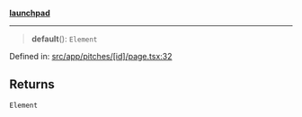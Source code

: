 [**launchpad**](index.md)

***

> **default**(): `Element`

Defined in: [src/app/pitches/\[id\]/page.tsx:32](https://github.com/victorbratov/launchpad/blob/3cec89d9fa4be2794c552b4b2e488c08b6798868/src/app/pitches/[id]/page.tsx#L32)

## Returns

`Element`
